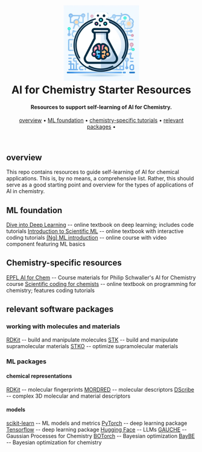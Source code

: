 
<h1 align="center">
    <br>
    <img src="./imgs/icon.jpeg" alt="ML4Chem" width="200">
    <br>
    AI for Chemistry Starter Resources 
    <br>
</h1>

<h4 align="center">Resources to support self-learning of AI for Chemistry.</h4>

<p align="center">
    <a href="#overview">overview</a> •
    <a href="#foundation">ML foundation</a> •
    <a href="#chemistry">chemistry-specific tutorials</a> •
    <a href="#relevant-packages">relevant packages</a> •
</p>

<br>

## overview

This repo contains resources to guide self-learning of AI for chemical
applications. This is, by no means, a comprehensive list. Rather, this should
serve as a good starting point and overview for the types of applications of
AI in chemistry.

## ML foundation

<a href="https://d2l.ai/index.html">Dive into Deep Learning</a> -- online textbook on deep learning; includes code tutorials
<a href="https://predictivesciencelab.github.io/data-analytics-se/index.html#">Introduction to Scientific ML</a> -- online textbook with interactive coding tutorials
<a href="https://www.coursera.org/specializations/machine-learning-introduction">(Ng) ML introduction</a> -- online course with video component featuring ML basics


## Chemistry-specific resources

<a href="https://github.com/schwallergroup/ai4chem_course">EPFL AI for Chem</a> -- Course materials for Philip Schwaller's AI for Chemistry course
<a href="https://weisscharlesj.github.io/SciCompforChemists/notebooks/introduction/intro.html">Scientific coding for chemists</a> -- online textbook on programming for chemistry; features coding tutorials

## relevant software packages

### working with molecules and materials

<a href="https://www.rdkit.org/docs/Overview.html">RDKit</a> -- build and manipulate molecules
<a href="https://github.com/lukasturcani/stk">STK</a> -- build and manipulate supramolecular materials
<a href="https://github.com/JelfsMaterialsGroup/stko">STKO</a> -- optimize supramolecular materials

### ML packages

#### chemical representations

<a href="https://www.rdkit.org/docs/Overview.html">RDKit</a> -- molecular fingerprints
<a href="https://github.com/mordred-descriptor/mordred">MORDRED</a> -- molecular descriptors
<a href="https://singroup.github.io/dscribe/latest/tutorials/tutorials.html">DScribe</a> -- complex 3D molecular and material descriptors

#### models

<a href="https://scikit-learn.org/stable/user_guide.html">scikit-learn</a> -- ML models and metrics
<a href="https://pytorch.org/tutorials/">PyTorch</a> -- deep learning package
<a href="https://www.tensorflow.org/learn">Tensorflow</a> -- deep learning package
<a href="https://huggingface.co/docs/transformers/en/index">Hugging Face</a> -- LLMs
<a href="https://github.com/leojklarner/gauche">GAUCHE</a> -- Gaussian Processes for Chemistry
<a href="https://botorch.org/tutorials/">BOTorch</a> -- Bayesian optimization
<a href="https://emdgroup.github.io/baybe/stable/">BayBE</a> -- Bayesian optimization for chemistry

